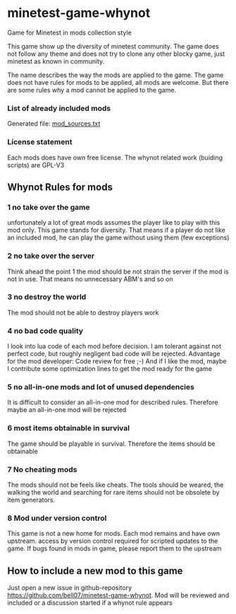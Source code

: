 # minetest-game-whynot
Game for Minetest in mods collection style

This game show up the diversity of minetest community. The game does not follow any theme and does not try to clone any other blocky game, just minetest as known in community.

The name describes the way the mods are applied to the game. The game does not have rules for mods to be applied, all mods are welcome. But there are some rules why a mod cannot be applied to the game.

### List of already included mods
Generated file: [mod_sources.txt](https://github.com/bell07/minetest-game-whynot/blob/master/mod_sources.txt)

### License statement
Each mods does have own free license.
The whynot related work (buiding scripts) are GPL-V3 

## Whynot Rules for mods

### 1 no take over the game
unfortunately a lot of great mods assumes the player like to play with this mod only. This game stands for diversity. That means if a player do not like an included mod, he can play the game without using them (few exceptions)

### 2 no take over the server
Think ahead the point 1 the mod should be not strain the server if the mod is not in use. That means no unnecessary ABM's and so on

### 3 no destroy the world
The mod should not be able to destroy players work

### 4 no bad code quality
I look into lua code of each mod before decision. I am tolerant against not perfect code, but roughly negligent bad code will be rejected. Advantage for the mod developer: Code review for free ;-) And if I like the mod, maybe I contribute some optimization lines to get the mod ready for the game

### 5 no all-in-one mods and lot of unused dependencies
It is difficult to consider an all-in-one mod for described rules. Therefore maybe an all-in-one mod will be rejected

### 6 most items obtainable in survival
The game should be playable in survival. Therefore the items should be obtainable

### 7 No cheating mods
The mods should not be feels like cheats. The tools should be weared, the walking the world and searching for rare items should not be obsolete by item generators.

### 8 Mod under version control
This game is not a new home for mods. Each mod remains and have own upstream. access by version control required for scripted updates to the game. If bugs found in mods in game, please report them to the upstream

## How to include a new mod to this game
Just open a new issue in github-repository https://github.com/bell07/minetest-game-whynot. Mod will be reviewed and included or a discussion started if a whynot rule appears

